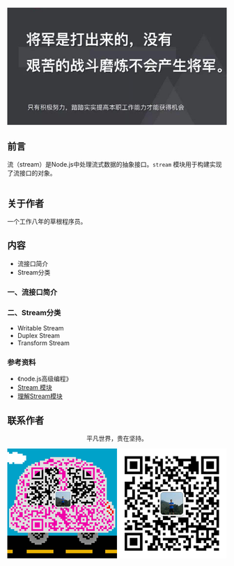 ![image](../img/timg.jpg)
<br>

## 前言

流（stream）是Node.js中处理流式数据的抽象接口。`stream` 模块用于构建实现了流接口的对象。

```
```

## 关于作者

一个工作八年的草根程序员。

## 内容

- 流接口简介
- Stream分类

### 一、流接口简介

### 二、Stream分类

- Writable Stream
- Duplex Stream
- Transform Stream

### 参考资料

- 《node.js高级编程》
- [Stream 模块](https://github.com/wscats/node-tutorial/tree/master/tutorial/stream)
- [理解Stream模块](https://github.com/chyingp/nodejs-learning-guide/blob/master/%E6%A8%A1%E5%9D%97/stream.md)


## 联系作者

<div align="center">
    <p>
        平凡世界，贵在坚持。
    </p>
    <img src="../img/contact.png" />
</div>
